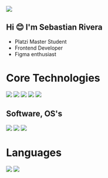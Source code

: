 ![](https://i.ibb.co/hfkLmcv/Presentation-Card.png)
## Hi 😊 I'm Sebastian Rivera 
- Platzi Master Student
- Frontend Developer
- Figma enthusiast
# Core Technologies
![](https://i.ibb.co/TtfJ6cD/html.png) ![](https://i.ibb.co/Z8BhHhd/css.png) ![](https://i.ibb.co/gtKVrzh/js.png) ![](https://i.ibb.co/qYQjFDS/sass.png) ![](https://i.ibb.co/X7mD0tz/figma.png)
## Software, OS's
![](https://i.ibb.co/1Rwh6qM/mint.png) ![](https://i.ibb.co/2yBwQth/VS.png) ![](https://i.ibb.co/zQvLkMQ/windows.png)
# Languages
![](https://i.ibb.co/XDgh0vN/spanish.png) ![](https://i.ibb.co/hM6rmQq/English.png)
